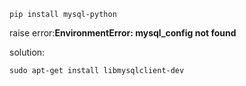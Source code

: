 ```
pip install mysql-python
```

raise error:**EnvironmentError: mysql_config not found**

solution:
```
sudo apt-get install libmysqlclient-dev
```